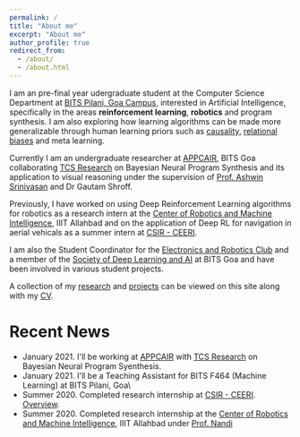 ```yaml
---
permalink: /
title: "About me"
excerpt: "About me"
author_profile: true
redirect_from: 
  - /about/
  - /about.html
---
```


I am an pre-final year udergraduate student at the Computer Science Department at [BITS Pilani, Goa Campus](https://www.bits-pilani.ac.in/goa/), interested in Artificial Intelligence, specifically in the areas **reinforcement learning**,  **robotics** and program synthesis. I am also exploring how learning algorithms can be made more generalizable through human learning priors such as [causality](https://github.com/threewisemonkeys-as/causal-rl), [relational biases](https://github.com/threewisemonkeys-as/relational-rl) and meta learning.

Currently I am an undergraduate researcher at [APPCAIR](https://bits-pilani.ac.in/APPCAiR), BITS Goa collaborating [TCS Research](https://www.tcs.com/tcs-research) on Bayesian Neural Program Synthesis and its application to visual reasoning under the supervision of [Prof. Ashwin Srinivasan](https://www.bits-pilani.ac.in/goa/ashwin/profile) and Dr Gautam Shroff.

Previously, I have worked on using Deep Reinforcement Learning algorithms for robotics as a research intern at the [Center of Robotics and Machine Intelligence](https://robita.iiita.ac.in/), IIIT Allahbad and on the application of Deep RL for navigation in aerial vehicals as a summer intern at [CSIR - CEERI](https://www.ceeri.res.in/).

I am also the Student Coordinator for the [Electronics and Robotics Club](http://erc-bpgc.github.io/) and a member of the [Society of Deep Learning and AI](https://www.saidl.in/) at BITS Goa and have been involved in various student projects.

A collection of my [research](../research) and [projects](../projects) can be viewed on this site along with my [CV](../files/Atharv_Sonwane_CV.pdf).

# Recent News

- January 2021. I'll be working at [APPCAIR](https://www.bits-pilani.ac.in/appcair/) with [TCS Research](https://www.tcs.com/tcs-research) on Bayesian Neural Program Syenthesis.
- January 2021. I'll be a Teaching Assistant for BITS F464 (Machine Learning) at BITS Pilani, Goa\
- Summer 2020. Completed research internship at [CSIR - CEERI](ceeri.res.in). [Overview](../projects/drone_rl).
- Summer 2020. Completed research internship at the [Center of Robotics and Machine Intelligence](https://robita.iiita.ac.in/), IIIT Allahbad under [Prof. Nandi](https://sites.google.com/site/gcnandi/)

